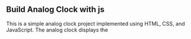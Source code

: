 ## Build Analog Clock with js

This is a simple analog clock project implemented using HTML, CSS, and JavaScript. The analog clock displays the 

